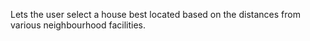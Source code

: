 Lets the user select a house best located based on the distances from various neighbourhood facilities.
